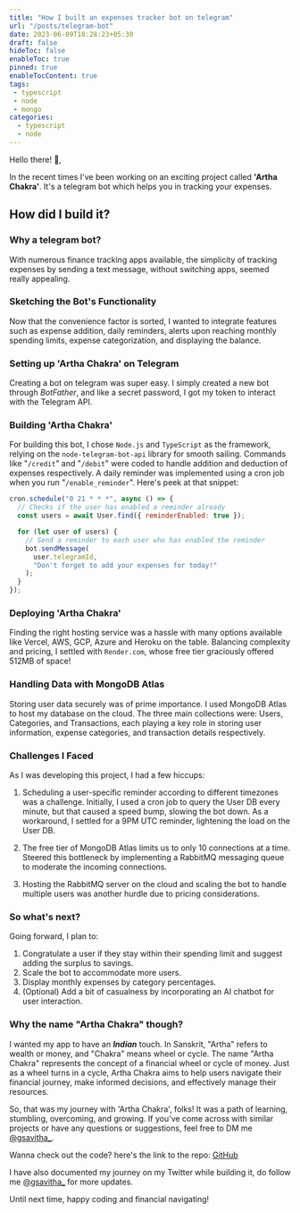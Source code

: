 ```yaml
---
title: "How I built an expenses tracker bot on telegram"
url: "/posts/telegram-bot"
date: 2023-06-09T18:28:23+05:30
draft: false
hideToc: false
enableToc: true
pinned: true
enableTocContent: true
tags:
 - typescript
 - node
 - mongo 
categories:
  - typescript
  - node
---
```


Hello there! :wave:,

In the recent times I've been working on an exciting project called **'Artha Chakra'**. It's a telegram bot which helps you in tracking your expenses. 

## How did I build it?

### Why a telegram bot?

With numerous finance tracking apps available, the simplicity of tracking expenses by sending a text message, without switching apps, seemed really appealing. 

### Sketching the Bot's Functionality

Now that the convenience factor is sorted, I wanted to integrate features such as expense addition, daily reminders, alerts upon reaching monthly spending limits, expense categorization, and displaying the balance.

### Setting up 'Artha Chakra' on Telegram

Creating a bot on telegram was super easy. I simply created a new bot through *BotFather*, and like a secret password, I got my token to interact with the Telegram API.

### Building 'Artha Chakra'

For building this bot, I chose `Node.js` and `TypeScript` as the framework, relying on the `node-telegram-bot-api` library for smooth sailing. Commands like "`/credit`" and "`/debit`" were coded to handle addition and deduction of expenses respectively. A daily reminder was implemented using a cron job when you run "`/enable_reminder`". Here's peek at that snippet: 

```javascript
cron.schedule("0 21 * * *", async () => {
  // Checks if the user has enabled a reminder already 
  const users = await User.find({ reminderEnabled: true });

  for (let user of users) {
    // Send a reminder to each user who has enabled the reminder
    bot.sendMessage(
      user.telegramId,
      "Don't forget to add your expenses for today!"
    );
  }
});
```

### Deploying 'Artha Chakra'

Finding the right hosting service was a hassle with many options available like Vercel, AWS, GCP, Azure and Heroku on the table. Balancing complexity and pricing, I settled with `Render.com`, whose free tier graciously offered 512MB of space!

### Handling Data with MongoDB Atlas

Storing user data securely was of prime importance. I used MongoDB Atlas to host my database on the cloud. The three main collections were: Users, Categories, and Transactions, each playing a key role in storing user information, expense categories, and transaction details respectively.

### Challenges I Faced

As I was developing this project, I had a few hiccups:

1. Scheduling a user-specific reminder according to different timezones was a challenge. Initially, I used a cron job to query the User DB every minute, but that caused a speed bump, slowing the bot down. As a workaround, I settled for a 9PM UTC reminder, lightening the load on the User DB.

2. The free tier of MongoDB Atlas limits us to only 10 connections at a time. Steered this bottleneck by implementing a RabbitMQ messaging queue to moderate the incoming connections.

3. Hosting the RabbitMQ server on the cloud and scaling the bot to handle multiple users was another hurdle due to pricing considerations.

### So what's next?

Going forward, I plan to:

1. Congratulate a user if they stay within their spending limit and suggest adding the surplus to savings.
2. Scale the bot to accommodate more users.
3. Display monthly expenses by category percentages.
4. (Optional) Add a bit of casualness by incorporating an AI chatbot for user interaction.

### Why the name "Artha Chakra" though?

I wanted my app to have an ***Indian*** touch. In Sanskrit, "Artha" refers to wealth or money, and "Chakra" means wheel or cycle. The name "Artha Chakra" represents the concept of a financial wheel or cycle of money.  Just as a wheel turns in a cycle, Artha Chakra aims to help users navigate their financial journey, make informed decisions, and effectively manage their resources.
 
So, that was my journey with 'Artha Chakra', folks! It was a path of learning, stumbling, overcoming, and growing. If you've come across with similar projects or have any questions or suggestions, feel free to DM me [@gsavitha_](https://twitter.com/gsavitha_). 

Wanna check out the code? here's the link to the repo:  [GitHub](https://github.com/g-savitha/ArthaChakra-telegram-bot)

I have also documented my journey on my Twitter while building it, do follow me [@gsavitha_](https://twitter.com/gsavitha_) for more updates. 

Until next time, happy coding and financial navigating!
